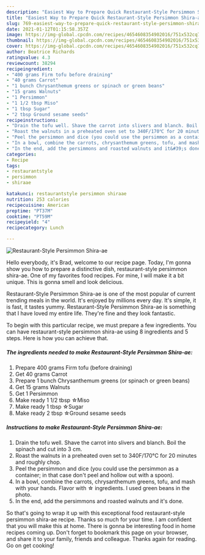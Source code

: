 ```yaml
---
description: "Easiest Way to Prepare Quick Restaurant-Style Persimmon Shira-ae"
title: "Easiest Way to Prepare Quick Restaurant-Style Persimmon Shira-ae"
slug: 769-easiest-way-to-prepare-quick-restaurant-style-persimmon-shira-ae
date: 2021-01-12T01:15:58.357Z
image: https://img-global.cpcdn.com/recipes/4654608354902016/751x532cq70/restaurant-style-persimmon-shira-ae-recipe-main-photo.jpg
thumbnail: https://img-global.cpcdn.com/recipes/4654608354902016/751x532cq70/restaurant-style-persimmon-shira-ae-recipe-main-photo.jpg
cover: https://img-global.cpcdn.com/recipes/4654608354902016/751x532cq70/restaurant-style-persimmon-shira-ae-recipe-main-photo.jpg
author: Beatrice Richards
ratingvalue: 4.3
reviewcount: 38294
recipeingredient:
- "400 grams Firm tofu before draining"
- "40 grams Carrot"
- "1 bunch Chrysanthemum greens or spinach or green beans"
- "15 grams Walnuts"
- "1 Persimmon"
- "1 1/2 tbsp Miso"
- "1 tbsp Sugar"
- "2 tbsp Ground sesame seeds"
recipeinstructions:
- "Drain the tofu well. Shave the carrot into slivers and blanch. Boil the spinach and cut into 3 cm."
- "Roast the walnuts in a preheated oven set to 340F/170℃ for 20 minutes and roughly chop."
- "Peel the persimmon and dice (you could use the persimmon as a container; in that case don&#39;t peel and hollow out with a spoon)."
- "In a bowl, combine the carrots, chrysanthemum greens, tofu, and mash with your hands. Flavor with ☆ ingredients. I used green beans in the photo."
- "In the end, add the persimmons and roasted walnuts and it&#39;s done."
categories:
- Recipe
tags:
- restaurantstyle
- persimmon
- shiraae

katakunci: restaurantstyle persimmon shiraae 
nutrition: 253 calories
recipecuisine: American
preptime: "PT37M"
cooktime: "PT59M"
recipeyield: "4"
recipecategory: Lunch

---
```



![Restaurant-Style Persimmon Shira-ae](https://img-global.cpcdn.com/recipes/4654608354902016/751x532cq70/restaurant-style-persimmon-shira-ae-recipe-main-photo.jpg)

Hello everybody, it's Brad, welcome to our recipe page. Today, I'm gonna show you how to prepare a distinctive dish, restaurant-style persimmon shira-ae. One of my favorites food recipes. For mine, I will make it a bit unique. This is gonna smell and look delicious.



Restaurant-Style Persimmon Shira-ae is one of the most popular of current trending meals in the world. It's enjoyed by millions every day. It's simple, it is fast, it tastes yummy. Restaurant-Style Persimmon Shira-ae is something that I have loved my entire life. They're fine and they look fantastic.


To begin with this particular recipe, we must prepare a few ingredients. You can have restaurant-style persimmon shira-ae using 8 ingredients and 5 steps. Here is how you can achieve that.

<!--inarticleads1-->

##### The ingredients needed to make Restaurant-Style Persimmon Shira-ae:

1. Prepare 400 grams Firm tofu (before draining)
1. Get 40 grams Carrot
1. Prepare 1 bunch Chrysanthemum greens (or spinach or green beans)
1. Get 15 grams Walnuts
1. Get 1 Persimmon
1. Make ready 1 1/2 tbsp ☆Miso
1. Make ready 1 tbsp ☆Sugar
1. Make ready 2 tbsp ☆Ground sesame seeds




<!--inarticleads2-->

##### Instructions to make Restaurant-Style Persimmon Shira-ae:

1. Drain the tofu well. Shave the carrot into slivers and blanch. Boil the spinach and cut into 3 cm.
1. Roast the walnuts in a preheated oven set to 340F/170℃ for 20 minutes and roughly chop.
1. Peel the persimmon and dice (you could use the persimmon as a container; in that case don&#39;t peel and hollow out with a spoon).
1. In a bowl, combine the carrots, chrysanthemum greens, tofu, and mash with your hands. Flavor with ☆ ingredients. I used green beans in the photo.
1. In the end, add the persimmons and roasted walnuts and it&#39;s done.




So that's going to wrap it up with this exceptional food restaurant-style persimmon shira-ae recipe. Thanks so much for your time. I am confident that you will make this at home. There is gonna be interesting food in home recipes coming up. Don't forget to bookmark this page on your browser, and share it to your family, friends and colleague. Thanks again for reading. Go on get cooking!
